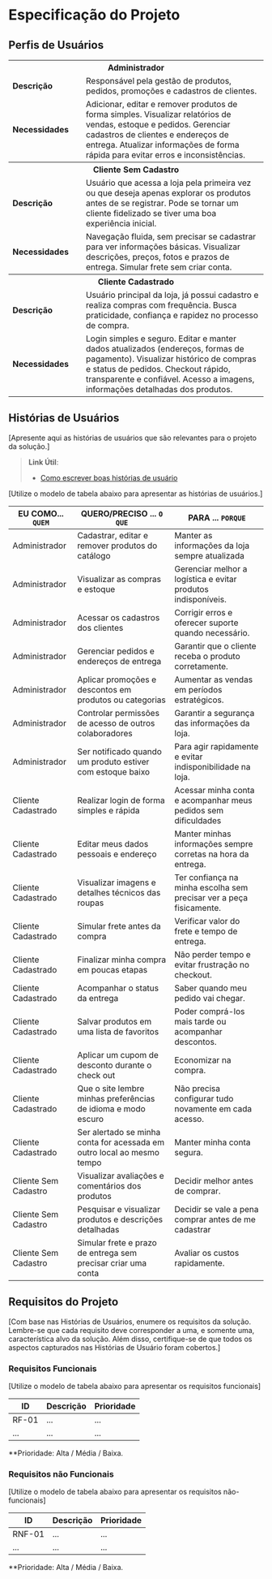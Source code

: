 # Especificação do Projeto

## Perfis de Usuários

<table>
<tbody>
<tr align=center>
<th colspan="2"> Administrador </th>
</tr>
<tr>
<td width="150px"><b>Descrição</b></td>
<td width="600px">Responsável pela gestão de produtos, pedidos, promoções e cadastros de clientes.</td>
</tr>
<tr>
<td><b>Necessidades</b></td>
<td>Adicionar, editar e remover produtos de forma simples.
Visualizar relatórios de vendas, estoque e pedidos.
Gerenciar cadastros de clientes e endereços de entrega.
Atualizar informações de forma rápida para evitar erros e inconsistências.</td>
</tr>
<th colspan="2"> Cliente Sem Cadastro </th>
</tr>
<tr>
<td width="150px"><b>Descrição</b></td>
<td width="600px">Usuário que acessa a loja pela primeira vez ou que deseja apenas explorar os produtos antes de se registrar. Pode se tornar um cliente fidelizado se tiver uma boa experiência inicial.</td>
</tr>
<tr>
<td><b>Necessidades</b></td>
<td>Navegação fluida, sem precisar se cadastrar para ver informações básicas.
Visualizar descrições, preços, fotos e prazos de entrega.
Simular frete sem criar conta.</td>
</tr>
<tr align=center>
<th colspan="2"> Cliente Cadastrado </th>
</tr>
<tr>
<td width="150px"><b>Descrição</b></td>
<td width="600px">Usuário principal da loja, já possui cadastro e realiza compras com frequência. Busca praticidade, confiança e rapidez no processo de compra.</td>
</tr>
<tr>
<td><b>Necessidades</b></td>
<td>Login simples e seguro.
Editar e manter dados atualizados (endereços, formas de pagamento).
Visualizar histórico de compras e status de pedidos.
Checkout rápido, transparente e confiável.
Acesso a imagens, informações detalhadas dos produtos.</td>
</tr>
</tbody>
</table>


## Histórias de Usuários

[Apresente aqui as histórias de usuários que são relevantes para o projeto da solução.]

> **Link Útil**:
> - [Como escrever boas histórias de usuário](https://medium.com/vertice/como-escrever-boas-users-stories-hist%C3%B3rias-de-usu%C3%A1rios-b29c75043fac)

[Utilize o modelo de tabela abaixo para apresentar as histórias de usuários.]

|EU COMO... `QUEM`   | QUERO/PRECISO ... `O QUE` |PARA ... `PORQUE`                 |
|--------------------|---------------------------|----------------------------------|
| Administrador | Cadastrar, editar e remover produtos do catálogo | Manter as informações da loja sempre atualizada |
| Administrador | Visualizar as compras e estoque | Gerenciar melhor a logística e evitar produtos indisponíveis. |
| Administrador | Acessar os cadastros dos clientes | Corrigir erros e oferecer suporte quando necessário. |
| Administrador | Gerenciar pedidos e endereços de entrega | Garantir que o cliente receba o produto corretamente. |
| Administrador | Aplicar promoções e descontos em produtos ou categorias | Aumentar as vendas em períodos estratégicos. |
| Administrador | Controlar permissões de acesso de outros colaboradores | Garantir a segurança das informações da loja. |
| Administrador | Ser notificado quando um produto estiver com estoque baixo | Para agir rapidamente e evitar indisponibilidade na loja. |
| Cliente Cadastrado | Realizar login de forma simples e rápida | Acessar minha conta e acompanhar meus pedidos sem dificuldades |
| Cliente Cadastrado | Editar meus dados pessoais e endereço| Manter minhas informações sempre corretas na hora da entrega. |
| Cliente Cadastrado | Visualizar imagens e detalhes técnicos das roupas | Ter confiança na minha escolha sem precisar ver a peça fisicamente. |
| Cliente Cadastrado | Simular frete antes da compra | Verificar valor do frete e tempo de entrega. |
| Cliente Cadastrado | Finalizar minha compra em poucas etapas | Não perder tempo e evitar frustração no checkout. |
| Cliente Cadastrado | Acompanhar o status da entrega | Saber quando meu pedido vai chegar. |
| Cliente Cadastrado | Salvar produtos em uma lista de favoritos | Poder comprá-los mais tarde ou acompanhar descontos. |
| Cliente Cadastrado | Aplicar um cupom de desconto durante o check out | Economizar na compra. |
| Cliente Cadastrado | Que o site lembre minhas preferências de idioma e modo escuro | Não precisa configurar tudo novamente em cada acesso. |
| Cliente Cadastrado | Ser alertado se minha conta for acessada em outro local ao mesmo tempo | Manter minha conta segura. |
| Cliente Sem Cadastro | Visualizar avaliações e comentários dos produtos | Decidir melhor antes de comprar. |
| Cliente Sem Cadastro | Pesquisar e visualizar produtos e descrições detalhadas | Decidir se vale a pena comprar antes de me cadastrar |
| Cliente Sem Cadastro | Simular frete e prazo de entrega sem precisar criar uma conta | Avaliar os custos rapidamente. |




## Requisitos do Projeto

[Com base nas Histórias de Usuários, enumere os requisitos da solução. Lembre-se que cada requisito deve corresponder a uma, e somente uma, característica alvo da solução. Além disso, certifique-se de que todos os aspectos capturados nas Histórias de Usuário foram cobertos.]

### Requisitos Funcionais

[Utilize o modelo de tabela abaixo para apresentar os requisitos funcionais]

|ID    | Descrição                | Prioridade |
|-------|---------------------------------|----|
| RF-01 |  ...                    | ...   | 
|  ...  |  ...                    | ...   |

**Prioridade: Alta / Média / Baixa. 

### Requisitos não Funcionais

[Utilize o modelo de tabela abaixo para apresentar os requisitos não-funcionais]

|ID      | Descrição               |Prioridade |
|--------|-------------------------|----|
| RNF-01 |  ...                    | ...   | 
| ...    |  ...                    | ...   | 

**Prioridade: Alta / Média / Baixa. 

